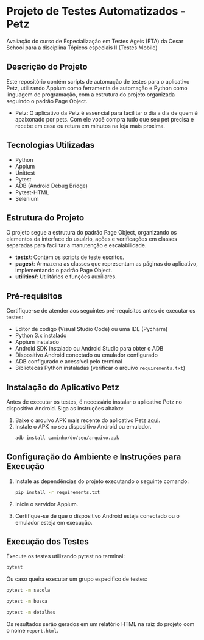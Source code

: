 # Projeto de Testes Automatizados - Petz
Avaliação do curso de Especialização em Testes Ageis (ETA) da Cesar School para a disciplina Tópicos especiais II (Testes Mobile)

## Descrição do Projeto

Este repositório contém scripts de automação de testes para o aplicativo Petz, utilizando Appium como ferramenta de automação e Python como linguagem de programação, com a estrutura do projeto organizada seguindo o padrão Page Object.
- Petz: O aplicativo da Petz é essencial para facilitar o dia a dia de quem é apaixonado por pets. Com ele você compra tudo que seu pet precisa e recebe em casa ou retura em minutos na loja mais proxima.

## Tecnologias Utilizadas

- Python
- Appium
- Unittest
- Pytest
- ADB (Android Debug Bridge)
- Pytest-HTML
- Selenium

## Estrutura do Projeto

O projeto segue a estrutura do padrão Page Object, organizando os elementos da interface do usuário, ações e verificações em classes separadas para facilitar a manutenção e escalabilidade.

- **tests/**: Contém os scripts de teste escritos.
- **pages/**: Armazena as classes que representam as páginas do aplicativo, implementando o padrão Page Object.
- **utilities/**: Utilitários e funções auxiliares.

## Pré-requisitos

Certifique-se de atender aos seguintes pré-requisitos antes de executar os testes:

- Editor de codigo (Visual Studio Code) ou uma IDE (Pycharm)
- Python 3.x instalado
- Appium instalado
- Android SDK instalado ou Android Studio para obter o ADB
- Dispositivo Android conectado ou emulador configurado
- ADB configurado e acessível pelo terminal
- Bibliotecas Python instaladas (verificar o arquivo `requirements.txt`)

## Instalação do Aplicativo Petz

Antes de executar os testes, é necessário instalar o aplicativo Petz no dispositivo Android. Siga as instruções abaixo:

1. Baixe o arquivo APK mais recente do aplicativo Petz [aqui](https://apkpure.com/br/petz-pet-shop-online/br.com.petz).
2. Instale o APK no seu dispositivo Android ou emulador.
   ```bash
   adb install caminho/do/seu/arquivo.apk
   ```

## Configuração do Ambiente e Instruções para Execução

1. Instale as dependências do projeto executando o seguinte comando:

   ```bash
   pip install -r requirements.txt
   ```

2. Inicie o servidor Appium.

3. Certifique-se de que o dispositivo Android esteja conectado ou o emulador esteja em execução.


## Execução dos Testes

Execute os testes utilizando pytest no terminal:

```bash
pytest
```
Ou caso queira executar um grupo especifico de testes:
```bash
pytest -m sacola
```
```bash
pytest -m busca
```
```bash
pytest -m detalhes
```

Os resultados serão gerados em um relatório HTML na raiz do projeto com o nome `report.html`.
